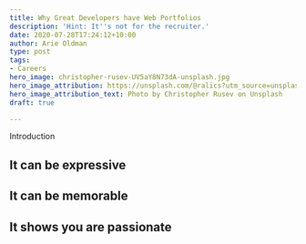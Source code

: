 ```yaml
---
title: Why Great Developers have Web Portfolios
description: 'Hint: It''s not for the recruiter.'
date: 2020-07-28T17:24:12+10:00
author: Arie Oldman
type: post
tags:
- Careers
hero_image: christopher-rusev-UV5aY8N73dA-unsplash.jpg
hero_image_attribution: https://unsplash.com/@ralics?utm_source=unsplash&utm_medium=referral&utm_content=creditCopyText
hero_image_attribution_text: Photo by Christopher Rusev on Unsplash
draft: true

---
```

Introduction

## It can be expressive

## It can be memorable

## It shows you are passionate